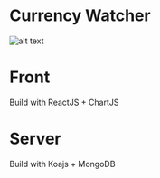 # Currency Watcher

![alt text](http://url/to/img.png)

# Front

Build with ReactJS + ChartJS

# Server

Build with Koajs + MongoDB
